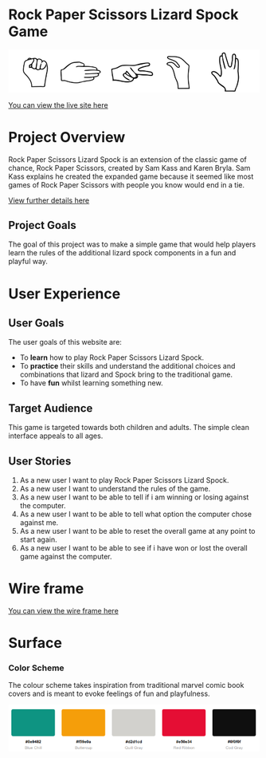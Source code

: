 # Rock Paper Scissors Lizard Spock Game

![Rock Paper Scissors Lizard Spock](docs/testing/readme-header.png)

[You can view the live site here](https://r3b3l-dev.github.io/paper-scissors-rock-lizard-spock/)


# Project Overview

Rock Paper Scissors Lizard Spock is an extension of the classic game of chance, Rock Paper Scissors, created by Sam Kass and Karen Bryla. Sam Kass explains he created the expanded game because it seemed like most games of Rock Paper Scissors with people you know would end in a tie.

[View further details here](https://the-big-bang-theory.com/rock-paper-scissors-lizard-spock/)

## Project Goals

The goal of this project was to make a simple game that would help players learn the rules of the additional lizard spock components in a fun and playful way.

# User Experience

## User Goals

The user goals of this website are:
- To **learn** how to play Rock Paper Scissors Lizard Spock.
- To **practice** their skills and understand the additional choices and combinations that lizard and Spock bring to the traditional game.
- To have **fun** whilst learning something new.

## Target Audience

This game is targeted towards both children and adults. The simple clean interface appeals to all ages.

## User Stories

1. As a new user I want to play Rock Paper Scissors Lizard Spock.
2. As a new user I want to understand the rules of the game.
3. As a new user I want to be able to tell if i am winning or losing against the computer.
4. As a new user I want to be able to tell what option the computer chose against me.
5. As a new user I want to be able to reset the overall game at any point to start again.
6. As a new user I want to be able to see if i have won or lost the overall game against the computer.

# Wire frame
[You can view the wire frame here](docs/wireframes/wireframe.png)

# Surface
### Color Scheme

The colour scheme takes inspiration from traditional marvel comic book covers and is meant to evoke feelings of fun and playfulness.

![](docs/testing/site-palette.png)